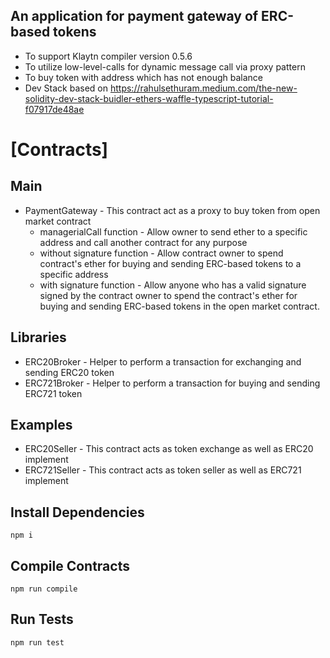 
## An application for payment gateway of ERC-based tokens
 * To support Klaytn compiler version 0.5.6
 * To utilize low-level-calls for dynamic message call via proxy pattern
 * To buy token with address which has not enough balance
 * Dev Stack based on https://rahulsethuram.medium.com/the-new-solidity-dev-stack-buidler-ethers-waffle-typescript-tutorial-f07917de48ae

[Contracts]
====
## Main
* PaymentGateway - This contract act as a proxy to buy token from open market contract
    * managerialCall function - Allow owner to send ether to a specific address and call another contract for any purpose
    * without signature function - Allow contract owner to spend contract's ether for buying and sending ERC-based tokens to a specific address
    * with signature function - Allow anyone who has a valid signature signed by the contract owner to spend the contract's ether for buying and sending ERC-based tokens in the open market contract.

## Libraries
* ERC20Broker - Helper to perform a transaction for exchanging and sending ERC20 token
* ERC721Broker - Helper to perform a transaction for buying and sending ERC721 token

## Examples
* ERC20Seller - This contract acts as token exchange as well as ERC20 implement
* ERC721Seller - This contract acts as token seller as well as ERC721 implement

## Install Dependencies

`npm i`

## Compile Contracts

`npm run compile`

## Run Tests

`npm run test`
